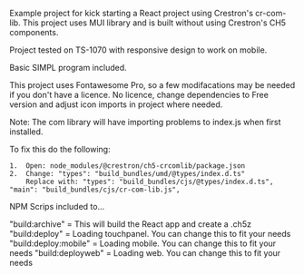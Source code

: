
Example project for kick starting a React project using Crestron's cr-com-lib.
This project uses MUI library and is built without using Crestron's CH5 components.

Project tested on TS-1070 with responsive design to work on mobile.

Basic SIMPL program included. 

This project uses Fontawesome Pro, so a few modifacations may be needed if you don't have a licence.  No licence, change dependencies to Free version and adjust icon imports in project where needed.

Note: The com library will have importing problems to index.js when first installed.

To fix this do the following:

	1.	Open: node_modules/@crestron/ch5-crcomlib/package.json
	2.	Change: "types": "build_bundles/umd/@types/index.d.ts"
		Replace with: "types": "build_bundles/cjs/@types/index.d.ts", "main": "build_bundles/cjs/cr-com-lib.js",

NPM Scrips included to...

"build:archive" = This will build the React app and create a .ch5z 
"build:deploy" = Loading touchpanel. You can change this to fit your needs
"build:deploy:mobile" = Loading mobile. You can change this to fit your needs
"build:deployweb" = Loading web. You can change this to fit your needs
 
	
